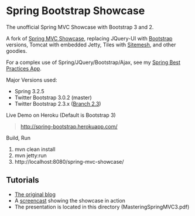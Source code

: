 # Spring Bootstrap Showcase

The unofficial Spring MVC Showcase with Bootstrap 3 and 2.

A fork of [Spring MVC Showcase](https://github.com/SpringSource/spring-mvc-showcase), replacing JQuery-UI with [Bootstrap](http://twitter.github.com/bootstrap/) versions, Tomcat with embedded Jetty, Tiles with [Sitemesh](http://www.sitemesh.org/), and other goodies.

For a complex use of Spring/JQuery/Bootstrap/Ajax, see my [Spring Best Practices App](https://github.com/priyatam/spring-best-practices).

Major Versions used:

- Spring 3.2.5
- Twitter Bootstrap 3.0.2 (master)
- Twitter Bootstrap 2.3.x ([Branch 2.3](https://github.com/priyatam/springmvc-twitterbootstrap-showcase/tree/2.x))

Live Demo on Heroku (Default is Bootstrap 3)

> http://spring-bootstrap.herokuapp.com/

Build, Run

1. mvn clean install
2. mvn jetty:run
3. http://localhost:8080/spring-mvc-showcase/

## Tutorials
- [The original blog](http://blog.springsource.com/2010/07/22/spring-mvc-3-showcase/)
- A [screencast](http://s3.springsource.org/MVC/mvc-showcase-screencast.mov) showing the showcase in action
- The presentation is located in this directory (MasteringSpringMVC3.pdf)

